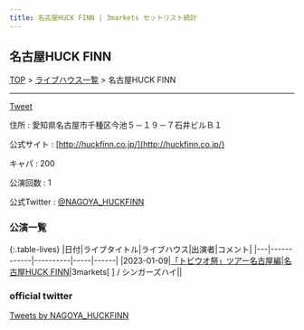 ```yaml
---
title: 名古屋HUCK FINN | 3markets セットリスト統計
---
```

## 名古屋HUCK FINN

[TOP](/setlist/) > [ライブハウス一覧](livehouses.html) > 名古屋HUCK FINN

___

<a href="https://twitter.com/share?ref_src=twsrc%5Etfw" data-text="3markets[ ]セットリスト > 名古屋HUCK FINN" class="twitter-share-button" data-via="3markets" data-hashtags="3markets" data-related="3markets" data-show-count="false">Tweet</a>

住所
:    愛知県名古屋市千種区今池５－１９－７石井ビルＢ１

公式サイト
:    [http://huckfinn.co.jp/](http://huckfinn.co.jp/)

キャパ
:    200

公演回数
: 1


公式Twitter
: <a href="https://twitter.com/NAGOYA_HUCKFINN">@NAGOYA_HUCKFINN</a>


### 公演一覧

{:.table-lives}
|日付|ライブタイトル|ライブハウス|出演者|コメント|
|---|------------|----------|-----|------|
|<span class="nowrap">2023-01-09</span>|[「トビウオ祭」ツアー名古屋編](live049.html)|[名古屋HUCK FINN](livehouse025.html)|3markets[ ] / シンガーズハイ||




### official twitter

<a class="twitter-timeline" href="https://twitter.com/NAGOYA_HUCKFINN?ref_src=twsrc%5Etfw">Tweets by NAGOYA_HUCKFINN</a> <script async src="https://platform.twitter.com/widgets.js" charset="utf-8"></script>


<script async src="https://platform.twitter.com/widgets.js" charset="utf-8"></script>